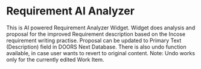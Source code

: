 # Requirement AI Analyzer

This is AI powered Requirement Analyzer Widget. Widget does analysis and proposal for the improved Requirement description based on the Incose requirement writing practise. Proposal can be updated to Primary Text (Description) field in DOORS Next Database. There is also undo function available, in case user wants to revert to original content. Note: Undo works only for the currently edited Work Item.